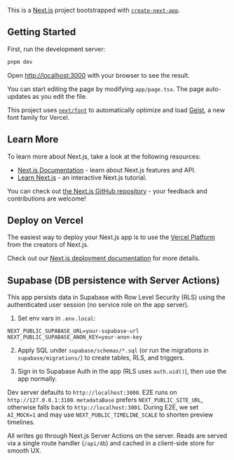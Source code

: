 This is a [Next.js](https://nextjs.org) project bootstrapped with [`create-next-app`](https://nextjs.org/docs/app/api-reference/cli/create-next-app).

## Getting Started

First, run the development server:

```bash
pnpm dev
```

Open [http://localhost:3000](http://localhost:3000) with your browser to see the result.

You can start editing the page by modifying `app/page.tsx`. The page auto-updates as you edit the file.

This project uses [`next/font`](https://nextjs.org/docs/app/building-your-application/optimizing/fonts) to automatically optimize and load [Geist](https://vercel.com/font), a new font family for Vercel.

## Learn More

To learn more about Next.js, take a look at the following resources:

- [Next.js Documentation](https://nextjs.org/docs) - learn about Next.js features and API.
- [Learn Next.js](https://nextjs.org/learn) - an interactive Next.js tutorial.

You can check out [the Next.js GitHub repository](https://github.com/vercel/next.js) - your feedback and contributions are welcome!

## Deploy on Vercel

The easiest way to deploy your Next.js app is to use the [Vercel Platform](https://vercel.com/new?utm_medium=default-template&filter=next.js&utm_source=create-next-app&utm_campaign=create-next-app-readme) from the creators of Next.js.

Check out our [Next.js deployment documentation](https://nextjs.org/docs/app/building-your-application/deploying) for more details.

## Supabase (DB persistence with Server Actions)

This app persists data in Supabase with Row Level Security (RLS) using the authenticated user session (no service role on the app server).

1) Set env vars in `.env.local`:

```
NEXT_PUBLIC_SUPABASE_URL=your-supabase-url
NEXT_PUBLIC_SUPABASE_ANON_KEY=your-anon-key
```

2) Apply SQL under `supabase/schemas/*.sql` (or run the migrations in `supabase/migrations/`) to create tables, RLS, and triggers.

3) Sign in to Supabase Auth in the app (RLS uses `auth.uid()`), then use the app normally.

Dev server defaults to `http://localhost:3000`. E2E runs on `http://127.0.0.1:3100`.
`metadataBase` prefers `NEXT_PUBLIC_SITE_URL`, otherwise falls back to `http://localhost:3001`.
During E2E, we set `AI_MOCK=1` and may use `NEXT_PUBLIC_TIMELINE_SCALE` to shorten preview timelines.

All writes go through Next.js Server Actions on the server. Reads are served via a single route handler (`/api/db`) and cached in a client-side store for smooth UX.
